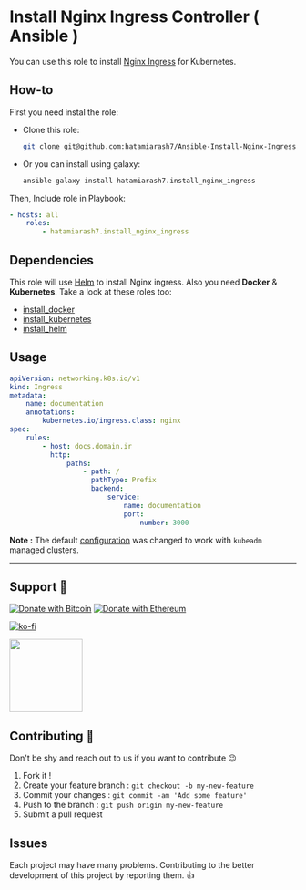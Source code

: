 # Install Nginx Ingress Controller ( Ansible )

You can use this role to install [Nginx Ingress](https://github.com/kubernetes/ingress-nginx) for Kubernetes.

## How-to

First you need instal the role:

-   Clone this role:

    ```bash
    git clone git@github.com:hatamiarash7/Ansible-Install-Nginx-Ingress.git install_nginx_ingress
    ```

-   Or you can install using galaxy:

    ```bash
    ansible-galaxy install hatamiarash7.install_nginx_ingress
    ```

Then, Include role in Playbook:

```yml
- hosts: all
    roles:
        - hatamiarash7.install_nginx_ingress
```

## Dependencies

This role will use [Helm](https://helm.sh/) to install Nginx ingress. Also you need **Docker** & **Kubernetes**. Take a look at these roles too:

-   [install_docker](https://github.com/hatamiarash7/Ansible-Install-Docker)
-   [install_kubernetes](https://github.com/hatamiarash7/Ansible-Install-Kubernetes)
-   [install_helm](https://github.com/hatamiarash7/Ansible-Install-Helm)

## Usage

```yml
apiVersion: networking.k8s.io/v1
kind: Ingress
metadata:
    name: documentation
    annotations:
        kubernetes.io/ingress.class: nginx
spec:
    rules:
        - host: docs.domain.ir
          http:
              paths:
                  - path: /
                    pathType: Prefix
                    backend:
                        service:
                            name: documentation
                            port:
                                number: 3000
```

**Note :** The default [configuration](files/ingress-nginx.yml) was changed to work with `kubeadm` managed clusters.

---

## Support 💛

[![Donate with Bitcoin](https://en.cryptobadges.io/badge/micro/bc1qmmh6vt366yzjt3grjxjjqynrrxs3frun8gnxrz)](https://en.cryptobadges.io/donate/bc1qmmh6vt366yzjt3grjxjjqynrrxs3frun8gnxrz) [![Donate with Ethereum](https://en.cryptobadges.io/badge/micro/0x0831bD72Ea8904B38Be9D6185Da2f930d6078094)](https://en.cryptobadges.io/donate/0x0831bD72Ea8904B38Be9D6185Da2f930d6078094)

[![ko-fi](https://www.ko-fi.com/img/githubbutton_sm.svg)](https://ko-fi.com/D1D1WGU9)

<div><a href="https://payping.ir/@hatamiarash7"><img src="https://cdn.payping.ir/statics/Payping-logo/Trust/blue.svg" height="128" width="128"></a></div>

## Contributing 🤝

Don't be shy and reach out to us if you want to contribute 😉

1. Fork it !
2. Create your feature branch : `git checkout -b my-new-feature`
3. Commit your changes : `git commit -am 'Add some feature'`
4. Push to the branch : `git push origin my-new-feature`
5. Submit a pull request

## Issues

Each project may have many problems. Contributing to the better development of this project by reporting them. 👍
